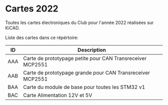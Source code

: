 # Cartes 2022
Toutes les cartes électroniques du Club pour l'année 2022 réalisées sur KiCAD. 

Liste des cartes dans ce répértoire:


|ID  | Description | 
|----|-------------|
|AAA | Carte de prototypage petite pour CAN Transreceiver MCP2551  | 
|AAB | Carte de prototypage grande pour CAN Transreceiver MCP2551  | 
|BAA | Carte du module de base pour toutes les STM32 v1            |
|BAC | Carte Alimentation 12V et 5V	                           |
